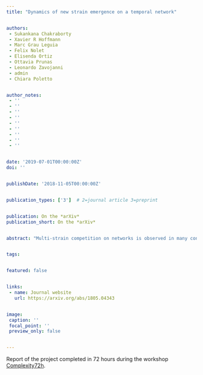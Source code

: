 ```yaml
---
title: "Dynamics of new strain emergence on a temporal network"


authors:
 - Sukankana Chakraborty
 - Xavier R Hoffmann
 - Marc Grau Leguia
 - Felix Nolet
 - Elisenda Ortiz
 - Ottavia Prunas
 - Leonardo Zavojanni
 - admin
 - Chiara Poletto


author_notes:
 - ''
 - ''
 - ''
 - ''
 - ''
 - ''
 - ''
 - ''
 - ''


date: '2019-07-01T00:00:00Z'
doi: ''


publishDate: '2018-11-05T00:00:00Z'


publication_types: ['3']  # 2=journal article 3=preprint


publication: On the *arXiv*
publication_short: On the *arXiv*


abstract: "Multi-strain competition on networks is observed in many contexts, including infectious disease ecology, information dissemination or behavioral adaptation to epidemics. Despite a substantial body of research has been developed considering static, time-aggregated networks, it remains a challenge to understand the transmission of concurrent strains when links of the network are created and destroyed over time. Here we analyze how network dynamics shapes the outcome of the competition between an initially endemic strain and an emerging one, when both strains follow a susceptible-infected-susceptible dynamics, and spread at time scales comparable with the network evolution one. Using time-resolved data of close-proximity interactions between patients admitted to a hospital and medical health care workers, we analyze the impact of temporal patterns and initial conditions on the dominance diagram and coexistence time. We find that strong variations in activity volume cause the probability that the emerging strain replaces the endemic one to be highly sensitive to the time of emergence. The temporal structure of the network shapes the dominance diagram, with significant variations in the replacement probability (for a given set of epidemiological parameters) observed from the empirical network and a randomized version of it. Our work contributes towards the description of the complex interplay between competing pathogens on temporal networks."


tags:


featured: false


links:
 - name: Journal website
   url: https://arxiv.org/abs/1805.04343


image:
 caption: ''
 focal_point: ''
 preview_only: false


---
```


Report of the project completed in 72 hours during the workshop [Complexity72h](https://complexity72h.weebly.com/).
